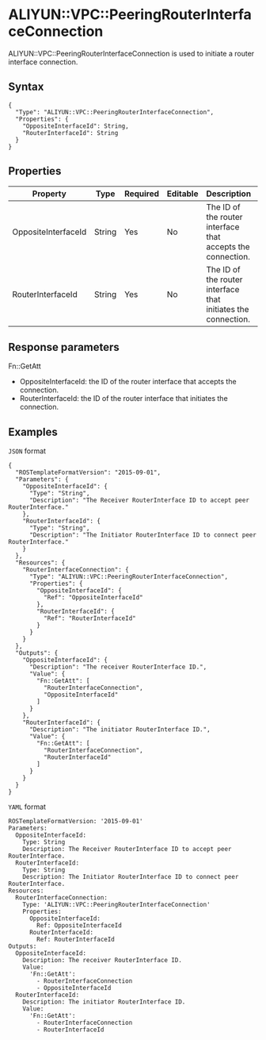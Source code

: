 # ALIYUN::VPC::PeeringRouterInterfaceConnection

ALIYUN::VPC::PeeringRouterInterfaceConnection is used to initiate a router interface connection.

## Syntax

```
{
  "Type": "ALIYUN::VPC::PeeringRouterInterfaceConnection",
  "Properties": {
    "OppositeInterfaceId": String,
    "RouterInterfaceId": String
  }
}
```

## Properties

|Property|Type|Required|Editable|Description|Constraint|
|--------|----|--------|--------|-----------|----------|
|OppositeInterfaceId|String|Yes|No|The ID of the router interface that accepts the connection.|None|
|RouterInterfaceId|String|Yes|No|The ID of the router interface that initiates the connection.|None|

## Response parameters

Fn::GetAtt

-   OppositeInterfaceId: the ID of the router interface that accepts the connection.
-   RouterInterfaceId: the ID of the router interface that initiates the connection.

## Examples

`JSON` format

```
{
  "ROSTemplateFormatVersion": "2015-09-01",
  "Parameters": {
    "OppositeInterfaceId": {
      "Type": "String",
      "Description": "The Receiver RouterInterface ID to accept peer RouterInterface."
    },
    "RouterInterfaceId": {
      "Type": "String",
      "Description": "The Initiator RouterInterface ID to connect peer RouterInterface."
    }
  },
  "Resources": {
    "RouterInterfaceConnection": {
      "Type": "ALIYUN::VPC::PeeringRouterInterfaceConnection",
      "Properties": {
        "OppositeInterfaceId": {
          "Ref": "OppositeInterfaceId"
        },
        "RouterInterfaceId": {
          "Ref": "RouterInterfaceId"
        }
      }
    }
  },
  "Outputs": {
    "OppositeInterfaceId": {
      "Description": "The receiver RouterInterface ID.",
      "Value": {
        "Fn::GetAtt": [
          "RouterInterfaceConnection",
          "OppositeInterfaceId"
        ]
      }
    },
    "RouterInterfaceId": {
      "Description": "The initiator RouterInterface ID.",
      "Value": {
        "Fn::GetAtt": [
          "RouterInterfaceConnection",
          "RouterInterfaceId"
        ]
      }
    }
  }
}
```

`YAML` format

```
ROSTemplateFormatVersion: '2015-09-01'
Parameters:
  OppositeInterfaceId:
    Type: String
    Description: The Receiver RouterInterface ID to accept peer RouterInterface.
  RouterInterfaceId:
    Type: String
    Description: The Initiator RouterInterface ID to connect peer RouterInterface.
Resources:
  RouterInterfaceConnection:
    Type: 'ALIYUN::VPC::PeeringRouterInterfaceConnection'
    Properties:
      OppositeInterfaceId:
        Ref: OppositeInterfaceId
      RouterInterfaceId:
        Ref: RouterInterfaceId
Outputs:
  OppositeInterfaceId:
    Description: The receiver RouterInterface ID.
    Value:
      'Fn::GetAtt':
        - RouterInterfaceConnection
        - OppositeInterfaceId
  RouterInterfaceId:
    Description: The initiator RouterInterface ID.
    Value:
      'Fn::GetAtt':
        - RouterInterfaceConnection
        - RouterInterfaceId
```

